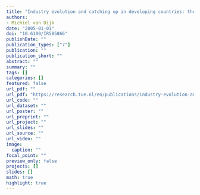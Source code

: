 ```yaml
---
title: "Industry evolution and catching up in developing countries: the case of the Indonesian pulp and paper industry"
authors: 
- Michiel van Dijk
date: "2005-01-01"
doi: "10.6100/IR585866"
publishDate: ""
publication_types: ["7"]
publication: ""
publication_short: ""
abstract: ""
summary: ""
tags: []
categories: []
featured: false
url_pdf: ""
url_pdf: "https://research.tue.nl/en/publications/industry-evolution-and-catch-up-the-case-of-the-indonesian-pulp-a"
url_code: ""
url_dataset: ""
url_poster: ""
url_preprint: ""
url_project: ""
url_slides: ""
url_source: ""
url_video: ""
image: 
  caption: ""
focal_point: ""
preview_only: false
projects: []
slides: []
math: true
highlight: true
---
```

